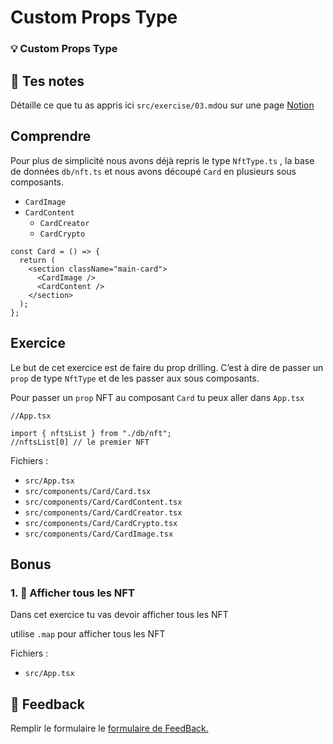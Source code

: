 # Custom Props Type

### 💡 Custom Props Type

## 📝 Tes notes

Détaille ce que tu as appris ici `src/exercise/03.md`ou sur une page [Notion](https://go.mikecodeur.com/course-notes-template)

## Comprendre

Pour plus de simplicité nous avons déjà repris le type `NftType.ts` , la base de données `db/nft.ts` et nous avons découpé `Card` en plusieurs sous composants.

- `CardImage`
- `CardContent`
  - `CardCreator`
  - `CardCrypto`

```tsx
const Card = () => {
  return (
    <section className="main-card">
      <CardImage />
      <CardContent />
    </section>
  );
};
```

## Exercice

Le but de cet exercice est de faire du prop drilling. C’est à dire de passer un `prop` de type `NftType` et de les passer aux sous composants.

Pour passer un `prop` NFT au composant `Card` tu peux aller dans `App.tsx`

```tsx
//App.tsx

import { nftsList } from "./db/nft";
//nftsList[0] // le premier NFT
```

Fichiers :

- `src/App.tsx`
- `src/components/Card/Card.tsx`
- `src/components/Card/CardContent.tsx`
- `src/components/Card/CardCreator.tsx`
- `src/components/Card/CardCrypto.tsx`
- `src/components/Card/CardImage.tsx`

## Bonus

### 1. 🚀 Afficher tous les NFT

Dans cet exercice tu vas devoir afficher tous les NFT

utilise `.map` pour afficher tous les NFT

Fichiers :

- `src/App.tsx`

## 🐜 Feedback

Remplir le formulaire le [formulaire de FeedBack.](https://go.mikecodeur.com/cours-react-avis?entry.1912869708=TypeScript%20PRO&entry.1430994900=6.React%20TypeScript&entry.533578441=03%20Custom%20Props)
